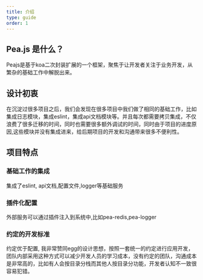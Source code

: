 ```yaml
---
title: 介绍
type: guide
order: 1
---
```


## Pea.js 是什么？

Peajs是基于koa二次封装扩展的一个框架，聚焦于让开发者关注于业务开发，从繁杂的基础工作中解脱出来。


## 设计初衷
<p >在沉淀过很多项目之后，我们会发现在很多项目中我们做了相同的基础工作，比如集成日志模块，集成eslint，集成api文档模块等。并且每次都需要拷贝集成，不仅浪费了很多迁移的时间，同时也需要很多额外调试的时间，同时由于项目的进度原因,这些模块并没有集成进来，给后期项目的开发和沟通带来很多不便利性。</p>

## 项目特点
### 基础工作的集成
集成了eslint, api文档,配置文件,logger等基础服务
### 插件化配置
外部服务可以通过插件注入到系统中,比如pea-redis,pea-logger
### 约定的开发标准
约定优于配置, 我非常赞同egg的设计思想，按照一套统一的约定进行应用开发，团队内部采用这种方式可以减少开发人员的学习成本，没有约定的团队，沟通成本是非常高的，比如有人会按目录分栈而其他人按目录分功能，开发者认知不一致很容易犯错。
